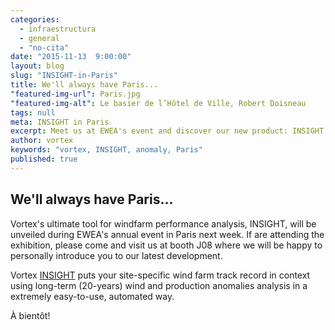 ```yaml
---
categories: 
  - infraestructura
  - general
  - "no-cita"
date: "2015-11-13  9:00:00"
layout: blog
slug: "INSIGHT-in-Paris"
title: We'll always have Paris...
"featured-img-url": Paris.jpg
"featured-img-alt": Le basier de l’Hôtel de Ville, Robert Doisneau
tags: null
meta: INSIGHT in Paris
excerpt: Meet us at EWEA's event and discover our new product: INSIGHT
author: vortex
keywords: "vortex, INSIGHT, anomaly, Paris"
published: true
---
```


## We'll always have Paris...

Vortex's ultimate tool for windfarm performance analysis, INSIGHT, will be unveiled during EWEA's annual event in Paris next week. If are attending the exhibition, please come and visit us at booth J08 where we will be happy to personally introduce you to our latest development.
 
Vortex <a href="/solutions/monthly.html">INSIGHT</a> puts your site-specific wind farm track record in context using long-term (20-years) wind and production anomalies analysis in a extremely easy-to-use, automated way.

À bientôt!
